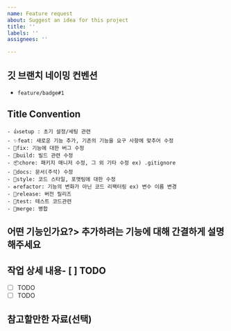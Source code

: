 ```yaml
---
name: Feature request
about: Suggest an idea for this project
title: ''
labels: ''
assignees: ''

---
```


## 깃 브랜치 네이밍 컨벤션
- `feature/badge#1`

## Title Convention
    - 👍setup : 초기 설정/세팅 관련
    - ✨feat: 새로운 기능 추가, 기존의 기능을 요구 사항에 맞추어 수정
    - 🐛fix: 기능에 대한 버그 수정
    - 👷build: 빌드 관련 수정
    - 📦chore: 패키지 매니저 수정, 그 외 기타 수정 ex) .gitignore
    - 📝docs: 문서(주석) 수정
    - 🎨style: 코드 스타일, 포맷팅에 대한 수정
    - ♻️refactor: 기능의 변화가 아닌 코드 리팩터링 ex) 변수 이름 변경
    - 🔖release: 버전 릴리즈
    - 🧪test: 테스트 코드관련
    - 🔀merge: 병합

## 어떤 기능인가요?> 추가하려는 기능에 대해 간결하게 설명해주세요

## 작업 상세 내용- [ ] TODO
- [ ] TODO
- [ ] TODO

## 참고할만한 자료(선택)
